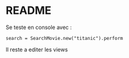 # README

Se teste en console avec :

`search = SearchMovie.new("titanic").perform`

Il reste a editer les views
